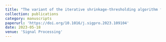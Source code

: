 ```yaml
---
title: "The variant of the iterative shrinkage-thresholding algorithm for minimization of the ℓ1 over ℓ∞ norms"
collection: publications
category: manuscripts
paperurl: 'https://doi.org/10.1016/j.sigpro.2023.109104'
date: 2023-05-18
venue: 'Signal Processing'
---
```

